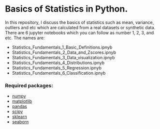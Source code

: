 # Basics of Statistics in Python.
In this repository, I discuss the basics of statistics such as mean, variance, outliers and etc which are calculated from a real datasets or synthetic data. There are 6 jupyter notebooks which you can follow as number 1, 2, 3, and etc. The names are: 
* Statistics_Fundamentals_1_Basic_Definitions.ipnyb
* Statistics_Fundamentals_2_Data_and_Zscores.ipnyb
* Statistics_Fundamentals_3_Data_visualization.ipnyb
* Statistics_Fundamentals_4_Distributions.ipnyb
* Statistics_Fundamentals_5_Regression.ipnyb
* Statistics_Fundamentals_6_Classification.ipnyb

### Required packages:
* [numpy](https://numpy.org/)
* [matplotlib](https://matplotlib.org/)
* [pandas](https://pandas.pydata.org/)
* [scipy](https://scipy.org/)
* [sklearn](https://scikit-learn.org/stable/)
* [seaborn](https://seaborn.pydata.org/introduction.html)
